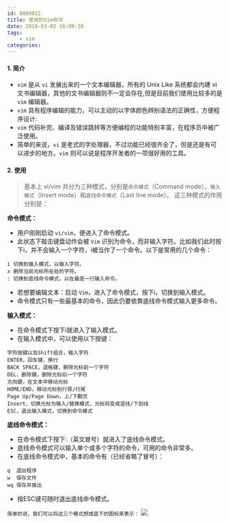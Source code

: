 ```yaml
---
id: 0809012
title: 常用的Vim命令
date: 2018-03-02 16:09:18
tags:
    - vim
categories:
---
```


#### <a>1. 简介</a>

- `vim` 是从 `vi` 发展出来的一个文本编辑器，所有的 Unix Like 系统都会内建 vi 文书编辑器，其他的文书编辑器则不一定会存在,但是目前我们使用比较多的是 `vim` 编辑器。
- `vim` 具有程序编辑的能力，可以主动的以字体颜色辨别语法的正确性，方便程序设计:
- `vim` 代码补完、编译及错误跳转等方便编程的功能特别丰富，在程序员中被广泛使用。
- 简单的来说，`vi` 是老式的字处理器，不过功能已经很齐全了，但是还是有可以进步的地方。`vim` 则可以说是程序开发者的一项很好用的工具。

#### <a>2. 使用</a>

> 基本上 vi/vim 共分为三种模式，分别是`命令模式`（Command mode），`输入模式`（Insert mode）和`底线命令模式`（Last line mode）。 这三种模式的作用分别是：

<strong>命令模式：</strong>
- 用户刚刚启动 `vi/vim`，便进入了命令模式。
- 此状态下敲击键盘动作会被 `Vim` 识别为命令，而非输入字符。比如我们此时按下i，并不会输入一个字符，i被当作了一个命令。以下是常用的几个命令：
```
i 切换到输入模式，以输入字符。
x 删除当前光标所在处的字符。
: 切换到底线命令模式，以在最底一行输入命令。
```
- 若想要编辑文本：启动 `Vim`，进入了命令模式，按下i，切换到输入模式。
- 命令模式只有一些最基本的命令，因此仍要依靠底线命令模式输入更多命令。

<strong>输入模式：</strong>
- 在命令模式下按下i就进入了输入模式。
- 在输入模式中，可以使用以下按键：
```
字符按键以及Shift组合，输入字符
ENTER，回车键，换行
BACK SPACE，退格键，删除光标前一个字符
DEL，删除键，删除光标后一个字符
方向键，在文本中移动光标
HOME/END，移动光标到行首/行尾
Page Up/Page Down，上/下翻页
Insert，切换光标为输入/替换模式，光标将变成竖线/下划线
ESC，退出输入模式，切换到命令模式
```

<strong>底线命令模式：</strong>
- 在命令模式下按下:（英文冒号）就进入了底线命令模式。
- 底线命令模式可以输入单个或多个字符的命令，可用的命令非常多。
- 在底线命令模式中，基本的命令有（已经省略了冒号）：
```
q  退出程序
w  保存文件
wq 保存并推出
```
- 按ESC键可随时退出底线命令模式。

`简单的说，我们可以将这三个模式想成底下的图标来表示：`
<img src="/images/vim.png">

<!-- #### <a>3. Vim键盘使用</a> -->

<!-- <table>
    <thead>
        <tr>
            <th></th>
            <th></th>
            <th></th>
        </tr>
    </thead>
    <tbody>
        <tr>
            <td></td>
            <td></td>
            <td></td>
        </tr>
    </tbody>
</table> -->